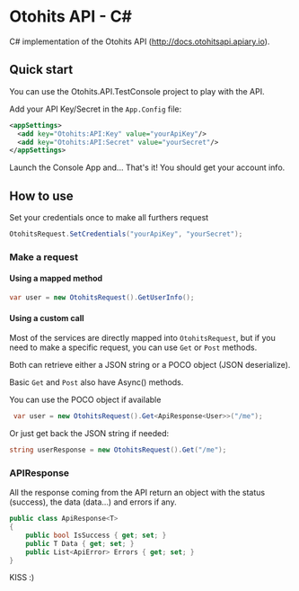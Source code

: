 # Otohits API - C&#35;

C# implementation of the Otohits API (http://docs.otohitsapi.apiary.io).

## Quick start
You can use the Otohits.API.TestConsole project to play with the API.

Add your API Key/Secret in the `App.Config` file:

```xml
<appSettings>
  <add key="Otohits:API:Key" value="yourApiKey"/>
  <add key="Otohits:API:Secret" value="yourSecret"/>
</appSettings>
```

Launch the Console App and... That's it! You should get your account info.


## How to use

Set your credentials once to make all furthers request
```cs
OtohitsRequest.SetCredentials("yourApiKey", "yourSecret");
```

### Make a request

#### Using a mapped method
```cs
var user = new OtohitsRequest().GetUserInfo();
```

#### Using a custom call
Most of the services are directly mapped into `OtohitsRequest`, but if you need to make a specific request, you can use `Get` or `Post` methods.

Both can retrieve either a JSON string or a POCO object (JSON deserialize).

Basic `Get` and `Post` also have Async() methods.

You can use the POCO object if available
```cs
 var user = new OtohitsRequest().Get<ApiResponse<User>>("/me");
```

Or just get back the JSON string if needed:
```cs
string userResponse = new OtohitsRequest().Get("/me");
```

### APIResponse
All the response coming from the API return an object with the status (success), the data (data...) and errors if any.
```cs
public class ApiResponse<T>
{
    public bool IsSuccess { get; set; }
    public T Data { get; set; }
    public List<ApiError> Errors { get; set; }
}
```


KISS :)
